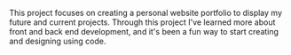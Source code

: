 This project focuses on creating a personal website portfolio to display my future and current projects. Through this project I've learned more about front and back end development, and it's been a fun way to start creating and designing using code.
